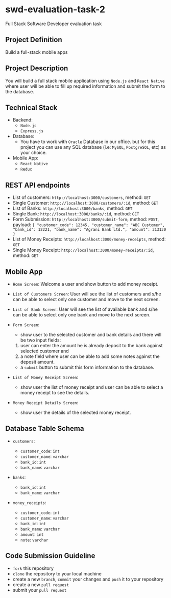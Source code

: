 # swd-evaluation-task-2

Full Stack Software Developer evaluation task

## Project Definition

Build a full-stack mobile apps

## Project Description

You will build a full stack mobile application using `Node.js` and `React Native` where user will be able to fill up required information and submit the form to the database.

## Technical Stack

- Backend:
  - `Node.js`
  - `Express.js`
- Database:
  - You have to work with `Oracle` Database in our office. but for this project you can use any SQL database (i.e: `MySQL`, `PostgreSQL`, etc) as your choice.
- Mobile App:
  - `React Native`
  - `Redux`

## REST API endpoints

- List of customers: `http://localhost:3000/customers`, method: `GET`
- Single Customer: `http://localhost:3000/customers/:id`, method: `GET`
- List of Banks: `http://localhost:3000/banks`, method: `GET`
- Single Bank: `http://localhost:3000/banks/:id`, method: `GET`
- Form Submission: `http://localhost:3000/submit-form`, method: `POST`, payload:
  `{ "customer_code": 12345, "customer_name": "ABC Customer", "bank_id": 12221, "bank_name": "Agrani Bank Ltd.", "amount": 313130 }`
- List of Money Receipts: `http://localhost:3000/money-receipts`, method: `GET`
- Single Money Receipt: `http://localhost:3000/money-receipts/:id`, method: `GET`

## Mobile App

- `Home Screen`: Welcome a user and show button to add money receipt.
- `List of Customers Screen`: User will see the list of customers and s/he can be able to select only one customer and move to the next screen.
- `List of Bank Screen`: User will see the list of available bank and s/he can be able to select only one bank and move to the next screen.
- `Form Screen`:

  - show user to the selected customer and bank details and there will be two input fields:

  1. user can enter the amount he is already deposit to the bank against selected customer and
  2. a note field where user can be able to add some notes against the deposit amount.

  - a `submit` button to submit this form information to the database.

- `List of Money Receipt Screen`:

  - show user the list of money receipt and user can be able to select a money receipt to see the details.

- `Money Receipt Details Screen`:
  - show user the details of the selected money receipt.

## Database Table Schema

- `customers`:

  - `customer_code`: `int`
  - `customer_name`: `varchar`
  - `bank_id`: `int`
  - `bank_name`: `varchar`

- `banks`:

  - `bank_id`: `int`
  - `bank_name`: `varchar`

- `money_receipts`:

  - `customer_code`: `int`
  - `customer_name`: `varchar`
  - `bank_id`: `int`
  - `bank_name`: `varchar`
  - `amount`: `int`
  - `note`: `varchar`

## Code Submission Guideline

- `fork` this repository
- `clone` the repository to your local machine
- create a new `branch`, `commit` your changes and `push` it to your repository
- create a new `pull request`
- submit your `pull request`
